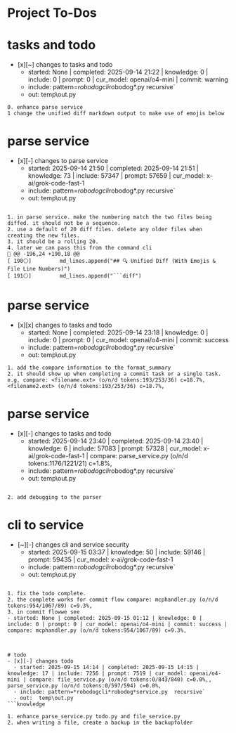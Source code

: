 # Project To-Dos


# tasks and todo
- [x][~] changes to tasks and todo
  - started: None | completed: 2025-09-14 21:22 | knowledge: 0 | include: 0 | prompt: 0 | cur_model: openai/o4-mini | commit: warning
  - include: pattern=*robodogcli*robodog*.py  recursive`
  - out:  temp\out.py
```knowledge
0. enhance parse service
1 change the unified diff markdown output to make use of emojis below

```

# parse service
- [x][-] changes to parse service
  - started: 2025-09-14 21:50 | completed: 2025-09-14 21:51 | knowledge: 73 | include: 57347 | prompt: 57659 | cur_model: x-ai/grok-code-fast-1
  - include: pattern=*robodogcli*robodog*.py  recursive`
  - out:  temp\out.py
```knowledge

1. in parse service. make the numbering match the two files being diffed. it should not be a sequence. 
2. use a default of 20 diff files. delete any older files when creating the new files.
3. it should be a rolling 20.
4. later we can pass this from the command cli
🧩 @@ -196,24 +190,18 @@
[ 190⚪]         md_lines.append("## 🔍 Unified Diff (With Emojis & File Line Numbers)")
[ 191⚪]         md_lines.append("```diff")

```

# parse service
- [x][x] changes to tasks and todo
  - started: None | completed: 2025-09-14 23:18 | knowledge: 0 | include: 0 | prompt: 0 | cur_model: openai/o4-mini | commit: success
  - include: pattern=*robodogcli*robodog*.py  recursive`
  - out:  temp\out.py
```knowledge
1. add the compare information to the format_summary
2. it should show up when completing a commit task or a single task. 
e.g, compare: <filename.ext> (o/n/d tokens:193/253/36) c=18.7%, <filename2.ext> (o/n/d tokens:193/253/36) c=18.7%, 

```
# parse service
- [x][-] changes to tasks and todo
  - started: 2025-09-14 23:40 | completed: 2025-09-14 23:40 | knowledge: 6 | include: 57083 | prompt: 57328 | cur_model: x-ai/grok-code-fast-1 | compare: parse_service.py (o/n/d tokens:1176/1221/21) c=1.8%,
  - include: pattern=*robodogcli*robodog*.py  recursive`
  - out:  temp\out.py
```knowledge

2. add debugging to the parser

```

# cli to service
- [~][-] changes cli and service security
  - started: 2025-09-15 03:37 | knowledge: 50 | include: 59146 | prompt: 59435 | cur_model: x-ai/grok-code-fast-1
  - include: pattern=*robodogcli*robodog*.py  recursive`
  - out:  temp\out.py
```knowledge

1. fix the todo complete. 
2. the complete works for commit flow compare: mcphandler.py (o/n/d tokens:954/1067/89) c=9.3%,
3. in commit flowwe see 
- started: None | completed: 2025-09-15 01:12 | knowledge: 0 | include: 0 | prompt: 0 | cur_model: openai/o4-mini | commit: success | compare: mcphandler.py (o/n/d tokens:954/1067/89) c=9.3%,


```

```

# todo 
- [x][-] changes todo
  - started: 2025-09-15 14:14 | completed: 2025-09-15 14:15 | knowledge: 17 | include: 7256 | prompt: 7519 | cur_model: openai/o4-mini | compare: file_service.py (o/n/d tokens:0/843/840) c=0.0%,, parse_service.py (o/n/d tokens:0/597/594) c=0.0%,
  - include: pattern=*robodogcli*robodog*service.py  recursive`
  - out:  temp\out.py
```knowledge

1. enhance parse_service.py todo.py and file_service.py 
2. when writing a file, create a backup in the backupfolder



```